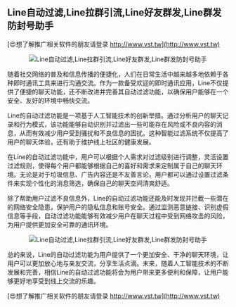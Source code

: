 ## **Line自动过滤,Line拉群引流,Line好友群发,Line群发防封号助手**

[😍想了解推广相关软件的朋友请登录 http://www.vst.tw](http://www.vst.tw)

 <center><img src="https://vst.tw/MP4/tuiguang/png/5.png" alt="Line自动过滤,Line拉群引流,Line好友群发,Line群发防封号助手"></center>

随着社交网络的普及和信息传播的便捷化，人们在日常生活中越来越多地依赖于各种即时通讯工具来进行沟通交流。作为一款备受欢迎的即时通讯应用，Line不仅提供了便捷的聊天功能，还不断改进并完善其自动过滤功能，以确保用户能够在一个安全、友好的环境中畅快交流。

Line的自动过滤功能是一项基于人工智能技术的创新举措。通过分析用户的聊天记录和行为模式，该功能能够自动识别并过滤出一些可能存在风险或不良内容的消息，从而有效减少用户受到骚扰和不良信息的困扰。这种智能过滤系统不仅提高了用户的聊天体验，还有助于维护线上社区的健康发展。

在Line的自动过滤功能中，用户可以根据个人需求对过滤级别进行调整，灵活设置过滤规则，使得每个用户都能够根据自己的喜好和需求来定制属于自己的聊天环境。无论是对于垃圾信息、广告内容还是不友善言论，用户都可以通过设置过滤条件来实现个性化的消息筛选，确保自己的聊天空间清爽舒适。

除了帮助用户过滤不良信息外，Line的自动过滤功能还能及时发现并拦截一些潜在的网络安全隐患，保护用户的隐私信息和账号安全。通过监测恶意链接、识别虚假信息等手段，自动过滤功能能够有效减少用户在聊天过程中受到网络攻击的风险，为用户提供更加安全可靠的通讯环境。

 <center><img src="https://vst.tw/MP4/tuiguang/png/3.png" alt="Line自动过滤,Line拉群引流,Line好友群发,Line群发防封号助手"></center>

总的来说，Line的自动过滤功能为用户提供了一个更加安全、干净的聊天环境，让用户可以更加放心地与亲友交流，分享生活点滴。未来，随着人工智能技术的不断发展和完善，相信Line的自动过滤功能将会为用户带来更多便利和保障，让用户能够更好地享受到线上交流的乐趣。

[😍想了解推广相关软件的朋友请登录 http://www.vst.tw](http://www.vst.tw)



